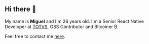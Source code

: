 ## Hi there 👋

My name is **Miguel** and I'm 26 years old. I'm a Senior React Native Developer at [TOTVS](https://www.totvs.com/), OSS Contributor and Bitcoiner ₿.

Feel free to contact me [here](https://twitter.com/migueldaipre).
